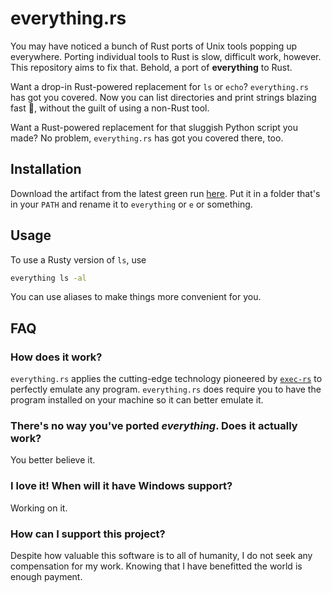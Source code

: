 # everything.rs

You may have noticed a bunch of Rust ports of Unix tools popping up everywhere.
Porting individual tools to Rust is slow, difficult work, however. This repository aims
to fix that. Behold, a port of **everything** to Rust.

Want a drop-in Rust-powered replacement for `ls` or `echo`? `everything.rs` has got you
covered. Now you can list directories and print strings blazing fast 🚀, without the guilt of using a
non-Rust tool.

Want a Rust-powered replacement for that sluggish Python script you made? No problem, `everything.rs`
has got you covered there, too.

## Installation

Download the artifact from the latest green run [here](https://github.com/ysthakur/everything.rs/actions/workflows/build.yml).
Put it in a folder that's in your `PATH` and rename it to `everything` or `e` or something.

## Usage

To use a Rusty version of `ls`, use
```bash
everything ls -al
```

You can use aliases to make things more convenient for you.

## FAQ

### How does it work?

`everything.rs` applies the cutting-edge technology pioneered by [`exec-rs`](https://github.com/faradayio/exec-rs)
to perfectly emulate any program. `everything.rs` does require you to have the program installed on your
machine so it can better emulate it.

### There's no way you've ported *everything*. Does it actually work?

You better believe it.

### I love it! When will it have Windows support?

Working on it.

### How can I support this project?

Despite how valuable this software is to all of humanity, I do not seek any compensation for my work.
Knowing that I have benefitted the world is enough payment.
